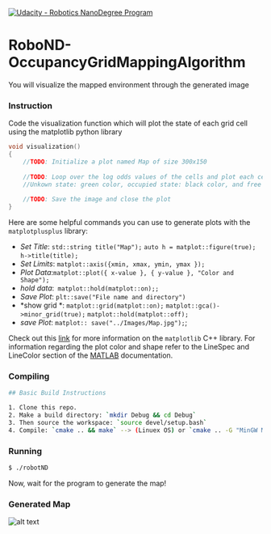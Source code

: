 [![Udacity - Robotics NanoDegree Program](https://s3-us-west-1.amazonaws.com/udacity-robotics/Extra+Images/RoboND_flag.png)](https://www.udacity.com/robotics)

# RoboND-OccupancyGridMappingAlgorithm
You will visualize the mapped environment through the generated image

### Instruction
Code the visualization function which will plot the state of each grid cell using the matplotlib python library
``` C++
void visualization()
{
    //TODO: Initialize a plot named Map of size 300x150
    
    //TODO: Loop over the log odds values of the cells and plot each cell state. 
    //Unkown state: green color, occupied state: black color, and free state: red color 
    
    //TODO: Save the image and close the plot 
}
```
Here are some helpful commands you can use to generate plots with the `matplotplusplus` library:
* *Set Title*: `std::string title("Map");`
               `auto h = matplot::figure(true);`
               `h->title(title);`
* *Set Limits*: `matplot::axis({xmin, xmax, ymin, ymax });`
* *Plot Data*:`matplot::plot({ x-value }, { y-value }, "Color and Shape");`
* *hold data*:` matplot::hold(matplot::on);;`
* *Save Plot*: `plt::save("File name and directory")`
* *show grid *: `matplot::grid(matplot::on);`
               `matplot::gca()->minor_grid(true);`
               `matplot::hold(matplot::off);`
* *save Plot*:   `matplot:: save("../Images/Map.jpg");`;

Check out this [link](https://github.com/alandefreitas/matplotplusplus) for more information on the `matplotlib` C++ library. For information regarding the plot color and shape refer to the LineSpec and LineColor section of the [MATLAB](https://www.mathworks.com/help/matlab/ref/plot.html?requestedDomain=true) documentation. 

### Compiling
```sh
## Basic Build Instructions

1. Clone this repo.
2. Make a build directory: `mkdir Debug && cd Debug`
3. Then source the workspace: `source devel/setup.bash`
4. Compile: `cmake .. && make` --> (Linuex OS) or `cmake .. -G "MinGW Makefiles" & mingw32-make` (windows)
```

### Running
```sh
$ ./robotND
```

Now, wait for the program to generate the map!

### Generated Map

![alt text](Images/Map.png)

